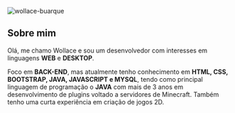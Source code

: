 <p>
  <!--<img src="https://github-readme-stats.vercel.app/api?username=wollace-buarque&show_icons=true&locale=pt-BR" alt="wollace-buarque" />  -->
  <img src="https://github-readme-stats.vercel.app/api/top-langs?username=wollace-buarque&show_icons=true&locale=pt-BR&layout=compact&theme=github_dark" alt="wollace-buarque" />
</p>

## Sobre mim

Olá, me chamo Wollace e sou um desenvolvedor com interesses em linguagens <strong>WEB</strong> e <strong>DESKTOP</strong>.

Foco em <strong>BACK-END</strong>, mas atualmente tenho conhecimento em <strong>HTML, CSS, BOOTSTRAP, JAVA, JAVASCRIPT e MYSQL</strong>, tendo como principal linguagem de programação o <strong>JAVA</strong> com mais de 3 anos em desenvolvimento de plugins voltado a servidores de Minecraft. Também tenho uma curta experiência em criação de jogos 2D.
